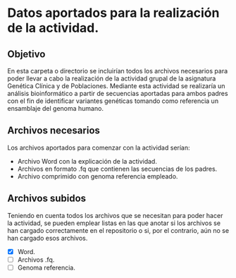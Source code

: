 # Datos aportados para la realización de la actividad.

## Objetivo
  
En esta carpeta o directorio se incluirían todos los archivos necesarios para poder llevar a cabo la realización de la actividad grupal de la asignatura Genética Clínica y de Poblaciones. Mediante esta actividad se realizaría un análisis bioinformático a partir de secuencias aportadas para ambos 
padres con el fin de identificar variantes genéticas tomando como referencia un ensamblaje del genoma humano. 

## Archivos necesarios
  
Los archivos aportados para comenzar con la actividad serían:
  -  Archivo Word con la explicación de la actividad.
  -  Archivos en formato .fq que contienen las secuencias de los padres.
  -  Archivo comprimido con genoma referencia empleado.

## Archivos subidos
    
Teniendo en cuenta todos los archivos que se necesitan para poder hacer la actividad, se pueden emplear listas en las que anotar si los archivos se han cargado correctamente en el repositorio o si, por el contrario, aún no se han cargado esos archivos.

  - [X] Word.
  - [ ] Archivos .fq.
  - [ ] Genoma referencia.

